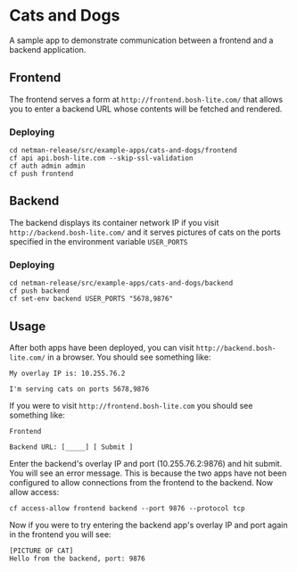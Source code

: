 # Cats and Dogs

A sample app to demonstrate communication between a frontend and a backend application.

## Frontend
The frontend serves a form at `http://frontend.bosh-lite.com/` that allows you to enter a backend URL whose contents will be fetched and rendered.

### Deploying
```
cd netman-release/src/example-apps/cats-and-dogs/frontend
cf api api.bosh-lite.com --skip-ssl-validation
cf auth admin admin
cf push frontend
```

## Backend
The backend displays its container network IP if you visit `http://backend.bosh-lite.com/` and it serves pictures of cats on the ports specified in the environment variable `USER_PORTS`

### Deploying
```
cd netman-release/src/example-apps/cats-and-dogs/backend
cf push backend
cf set-env backend USER_PORTS "5678,9876"
```

## Usage

After both apps have been deployed, you can visit `http://backend.bosh-lite.com/` in a browser. You should see something like:

```
My overlay IP is: 10.255.76.2

I'm serving cats on ports 5678,9876
```

If you were to visit `http://frontend.bosh-lite.com` you should see something like:

```
Frontend

Backend URL: [_____] [ Submit ]
```

Enter the backend's overlay IP and port (10.255.76.2:9876) and hit submit. You will see an error message. This is because the two apps have not been configured to allow connections from the frontend to the backend. Now allow access:

```
cf access-allow frontend backend --port 9876 --protocol tcp
```

Now if you were to try entering the backend app's overlay IP and port again in the frontend you will see:

```
[PICTURE OF CAT]
Hello from the backend, port: 9876
```
